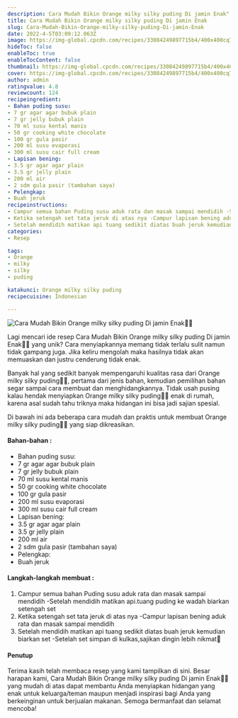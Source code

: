 ```yaml
---
description: Cara Mudah Bikin Orange milky silky puding Di jamin Enak"
title: Cara Mudah Bikin Orange milky silky puding Di jamin Enak
slug: Cara-Mudah-Bikin-Orange-milky-silky-puding-Di-jamin-Enak
date: 2022-4-5T03:09:12.063Z
image: https://img-global.cpcdn.com/recipes/33084249897715b4/400x400cq70/photo.jpg
hideToc: false
enableToc: true
enableTocContent: false
thumbnail: https://img-global.cpcdn.com/recipes/33084249897715b4/400x400cq70/photo.jpg
cover: https://img-global.cpcdn.com/recipes/33084249897715b4/400x400cq70/photo.jpg
author: admin
ratingvalue: 4.8
reviewcount: 124
recipeingredient:
- Bahan puding susu:
- 7 gr agar agar bubuk plain
- 7 gr jelly bubuk plain
- 70 ml susu kental manis
- 50 gr cooking white chocolate
- 100 gr gula pasir
- 200 ml susu evaporasi
- 300 ml susu cair full cream
- Lapisan bening:
- 3.5 gr agar agar plain
- 3.5 gr jelly plain
- 200 ml air
- 2 sdm gula pasir (tambahan saya)
- Pelengkap:
- Buah jeruk
recipeinstructions:
- Campur semua bahan Puding susu aduk rata dan masak sampai mendidih -Setelah mendidih matikan api.tuang puding ke wadah biarkan setengah set
- Ketika setengah set tata jeruk di atas nya -Campur lapisan bening aduk rata dan masak sampai mendidih
- Setelah mendidih matikan api tuang sedikit diatas buah jeruk kemudian biarkan set -Setelah set simpan di kulkas,sajikan dingin lebih nikmat🤤
categories:
- Resep

tags:
- Orange
- milky
- silky
- puding

katakunci: Orange milky silky puding
recipecuisine: Indonesian

---
```


![Cara Mudah Bikin Orange milky silky puding Di jamin Enak👩‍🍳](https://img-global.cpcdn.com/recipes/33084249897715b4/400x400cq70/photo.jpg)

Lagi mencari ide resep Cara Mudah Bikin Orange milky silky puding Di jamin Enak👩‍🍳 yang unik? Cara menyiapkannya memang tidak terlalu sulit namun tidak gampang juga. Jika keliru mengolah maka hasilnya tidak akan memuaskan dan justru cenderung tidak enak.

Banyak hal yang sedikit banyak mempengaruhi kualitas rasa dari Orange milky silky puding👩‍🍳, pertama dari jenis bahan, kemudian pemilihan bahan segar sampai cara membuat dan menghidangkannya. Tidak usah pusing kalau hendak menyiapkan Orange milky silky puding👩‍🍳 enak di rumah, karena asal sudah tahu triknya maka hidangan ini bisa jadi sajian spesial.

Di bawah ini ada beberapa cara mudah dan praktis untuk membuat Orange milky silky puding👩‍🍳 yang siap dikreasikan.

<!--inarticleads1-->

#### Bahan-bahan :

- Bahan puding susu:
- 7 gr agar agar bubuk plain
- 7 gr jelly bubuk plain
- 70 ml susu kental manis
- 50 gr cooking white chocolate
- 100 gr gula pasir
- 200 ml susu evaporasi
- 300 ml susu cair full cream
- Lapisan bening:
- 3.5 gr agar agar plain
- 3.5 gr jelly plain
- 200 ml air
- 2 sdm gula pasir (tambahan saya)
- Pelengkap:
- Buah jeruk

<!--inarticleads2-->

#### Langkah-langkah membuat :

1. Campur semua bahan Puding susu aduk rata dan masak sampai mendidih -Setelah mendidih matikan api.tuang puding ke wadah biarkan setengah set
1. Ketika setengah set tata jeruk di atas nya -Campur lapisan bening aduk rata dan masak sampai mendidih
1. Setelah mendidih matikan api tuang sedikit diatas buah jeruk kemudian biarkan set -Setelah set simpan di kulkas,sajikan dingin lebih nikmat🤤

#### Penutup

Terima kasih telah membaca resep yang kami tampilkan di sini. Besar harapan kami, Cara Mudah Bikin Orange milky silky puding Di jamin Enak👩‍🍳 yang mudah di atas dapat membantu Anda menyiapkan hidangan yang enak untuk keluarga/teman maupun menjadi inspirasi bagi Anda yang berkeinginan untuk berjualan makanan. Semoga bermanfaat dan selamat mencoba!